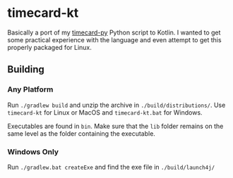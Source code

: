 # timecard-kt
Basically a port of my [timecard-py](https://github.com/Stephen-Hamilton-C/timecard-py) Python script to Kotlin. I wanted to get some practical experience with the language and even attempt to get this properly packaged for Linux.

## Building

### Any Platform 
Run `./gradlew build` and unzip the archive in `./build/distributions/`.
Use `timecard-kt` for Linux or MacOS and `timecard-kt.bat` for Windows.

Executables are found in `bin`. Make sure that the `lib` folder remains on the same level as the folder containing the executable.

### Windows Only
Run `./gradlew.bat createExe` and find the exe file in `./build/launch4j/`

